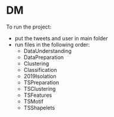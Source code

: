 # DM

To run the project: 
- put the tweets and user in main folder
- run files in the following order:
  + DataUnderstanding
  + DataPreparation
  + Clustering
  + Classification
  + 2019Isolation
  + TSPreparation
  + TSClustering
  + TSFeatures
  + TSMotif
  + TSShapelets
